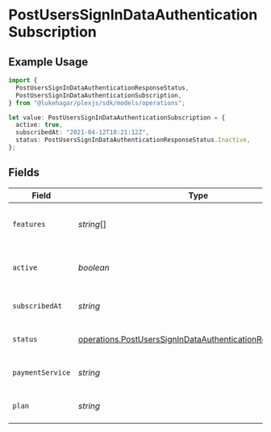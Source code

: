 # PostUsersSignInDataAuthenticationSubscription

## Example Usage

```typescript
import {
  PostUsersSignInDataAuthenticationResponseStatus,
  PostUsersSignInDataAuthenticationSubscription,
} from "@lukehagar/plexjs/sdk/models/operations";

let value: PostUsersSignInDataAuthenticationSubscription = {
  active: true,
  subscribedAt: "2021-04-12T18:21:12Z",
  status: PostUsersSignInDataAuthenticationResponseStatus.Inactive,
};
```

## Fields

| Field                                                                                                                                           | Type                                                                                                                                            | Required                                                                                                                                        | Description                                                                                                                                     | Example                                                                                                                                         |
| ----------------------------------------------------------------------------------------------------------------------------------------------- | ----------------------------------------------------------------------------------------------------------------------------------------------- | ----------------------------------------------------------------------------------------------------------------------------------------------- | ----------------------------------------------------------------------------------------------------------------------------------------------- | ----------------------------------------------------------------------------------------------------------------------------------------------- |
| `features`                                                                                                                                      | *string*[]                                                                                                                                      | :heavy_minus_sign:                                                                                                                              | List of features allowed on your Plex Pass subscription                                                                                         |                                                                                                                                                 |
| `active`                                                                                                                                        | *boolean*                                                                                                                                       | :heavy_minus_sign:                                                                                                                              | If the account's Plex Pass subscription is active                                                                                               | true                                                                                                                                            |
| `subscribedAt`                                                                                                                                  | *string*                                                                                                                                        | :heavy_minus_sign:                                                                                                                              | Date the account subscribed to Plex Pass                                                                                                        | 2021-04-12T18:21:12Z                                                                                                                            |
| `status`                                                                                                                                        | [operations.PostUsersSignInDataAuthenticationResponseStatus](../../../sdk/models/operations/postuserssignindataauthenticationresponsestatus.md) | :heavy_minus_sign:                                                                                                                              | String representation of subscriptionActive                                                                                                     | Inactive                                                                                                                                        |
| `paymentService`                                                                                                                                | *string*                                                                                                                                        | :heavy_minus_sign:                                                                                                                              | Payment service used for your Plex Pass subscription                                                                                            |                                                                                                                                                 |
| `plan`                                                                                                                                          | *string*                                                                                                                                        | :heavy_minus_sign:                                                                                                                              | Name of Plex Pass subscription plan                                                                                                             |                                                                                                                                                 |